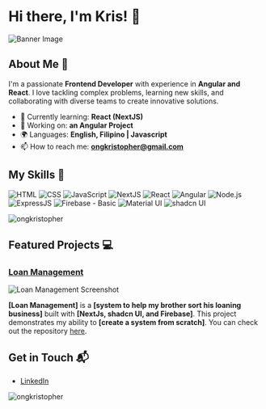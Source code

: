 # Hi there, I'm Kris! 👋

![Banner Image](your_banner_image_url_here)

## About Me 🚀

I'm a passionate **Frontend Developer** with experience in **Angular and React**. I love tackling complex problems, learning new skills, and collaborating with diverse teams to create innovative solutions.

- 🌱 Currently learning: **React (NextJS)**
- 🔭 Working on: **an Angular Project**
- 🌍 Languages: **English, Filipino | Javascript**
- 📫 How to reach me: **ongkristopher@gmail.com**

## My Skills 🧠

![HTML](https://img.shields.io/badge/-HTML-E34F26?style=flat-square&logo=html5&logoColor=white)
![CSS](https://img.shields.io/badge/-CSS-1572B6?style=flat-square&logo=css3&logoColor=white)
![JavaScript](https://img.shields.io/badge/-JavaScript-F7DF1E?style=flat-square&logo=javascript&logoColor=black)
![NextJS](https://img.shields.io/badge/next%20js-000000?style=for-the-badge&logo=nextdotjs&logoColor=white)
![React](https://img.shields.io/badge/-React-61DAFB?style=flat-square&logo=react&logoColor=black)
![Angular](https://img.shields.io/badge/Angular-DD0031?style=for-the-badge&logo=angular&logoColor=white)
![Node.js](https://img.shields.io/badge/-Node.js-339933?style=flat-square&logo=node.js&logoColor=white)
![ExpressJS](https://img.shields.io/badge/Express%20js-000000?style=for-the-badge&logo=express&logoColor=white)
![Firebase - Basic](https://img.shields.io/badge/firebase-ffca28?style=for-the-badge&logo=firebase&logoColor=black)
![Material UI](https://img.shields.io/badge/Material%20UI-007FFF?style=for-the-badge&logo=mui&logoColor=white)
![shadcn UI](https://img.shields.io/badge/shadcn%2Fui-000000?style=for-the-badge&logo=shadcnui&logoColor=white)

<p><img align="center" src="https://github-readme-stats.vercel.app/api/top-langs?username=ongkristopher&show_icons=true&locale=en&layout=compact" alt="ongkristopher" /></p>

## Featured Projects 💻

### [Loan Management](Loan_Management_link)

![Loan Management Screenshot](Loan_Management_screenshot_url)

**[Loan Management]** is a **[system to help my brother sort his loaning business]** built with **[NextJs, shadcn UI, and Firebase]**. This project demonstrates my ability to **[create a system from scratch]**. You can check out the repository [here](Loan_Management_link).

## Get in Touch 📬
- [LinkedIn](https://www.linkedin.com/in/ongkristopher/)
<p align="left"> <img src="https://komarev.com/ghpvc/?username=ongkristopher&label=Profile%20views&color=0e75b6&style=flat" alt="ongkristopher" /> </p>

